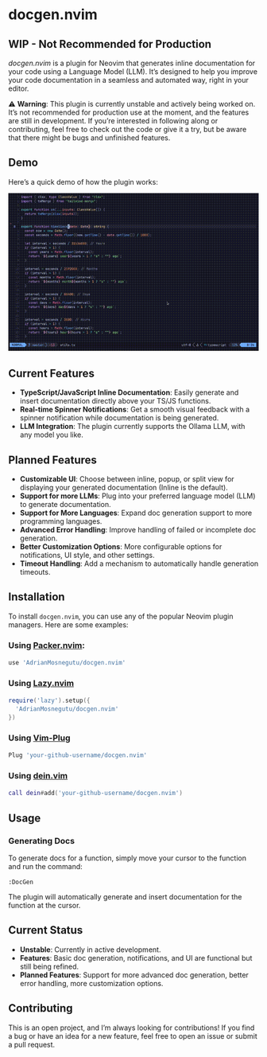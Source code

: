 # docgen.nvim

## WIP - Not Recommended for Production

_docgen.nvim_ is a plugin for Neovim that generates inline documentation for your code using a Language Model (LLM). It’s designed to help you improve your code documentation in a seamless and automated way, right in your editor.

⚠️ **Warning**: This plugin is currently unstable and actively being worked on. It’s not recommended for production use at the moment, and the features are still in development. If you’re interested in following along or contributing, feel free to check out the code or give it a try, but be aware that there might be bugs and unfinished features.

## Demo

Here’s a quick demo of how the plugin works:

![Demo GIF](media/demo.gif)

## Current Features

- **TypeScript/JavaScript Inline Documentation**: Easily generate and insert documentation directly above your TS/JS functions.
- **Real-time Spinner Notifications**: Get a smooth visual feedback with a spinner notification while documentation is being generated.
- **LLM Integration**: The plugin currently supports the Ollama LLM, with any model you like.

## Planned Features

- **Customizable UI**: Choose between inline, popup, or split view for displaying your generated documentation (Inline is the default).
- **Support for more LLMs**: Plug into your preferred language model (LLM) to generate documentation.
- **Support for More Languages**: Expand doc generation support to more programming languages.
- **Advanced Error Handling**: Improve handling of failed or incomplete doc generation.
- **Better Customization Options**: More configurable options for notifications, UI style, and other settings.
- **Timeout Handling**: Add a mechanism to automatically handle generation timeouts.

## Installation

To install `docgen.nvim`, you can use any of the popular Neovim plugin managers. Here are some examples:

### Using [Packer.nvim](https://github.com/wbthomason/packer.nvim):

```lua
use 'AdrianMosnegutu/docgen.nvim'
```

### Using [Lazy.nvim](https://github.com/folke/lazy.nvim)

```lua
require('lazy').setup({
  'AdrianMosnegutu/docgen.nvim'
})
```

### Using [Vim-Plug](https://github.com/junegunn/vim-plug)

```lua
Plug 'your-github-username/docgen.nvim'
```

### Using [dein.vim](https://github.com/Shougo/dein.vim)

```lua
call dein#add('your-github-username/docgen.nvim')
```

## Usage

### Generating Docs

To generate docs for a function, simply move your cursor to the function and run the command:

```vim
:DocGen
```

The plugin will automatically generate and insert documentation for the function at the cursor.

## Current Status

- **Unstable**: Currently in active development.
- **Features**: Basic doc generation, notifications, and UI are functional but still being refined.
- **Planned Features**: Support for more advanced doc generation, better error handling, more customization options.

## Contributing

This is an open project, and I’m always looking for contributions! If you find a bug or have an idea for a new feature, feel free to open an issue or submit a pull request.
